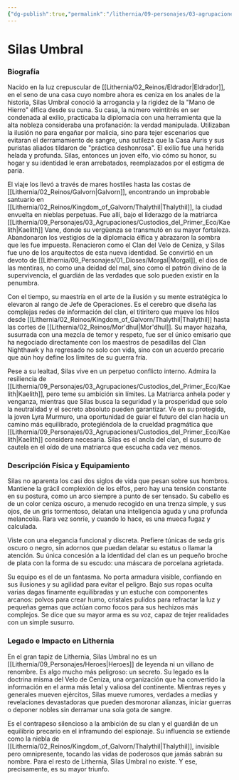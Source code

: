 ```yaml
---
{"dg-publish":true,"permalink":"/lithernia/09-personajes/03-agrupaciones/clan-del-velo-de-ceniza/silas-umbral/","tags":["lithernia","personajes","Clan del Velo de Ceniza","elfos","espionaje"]}
---
```


# Silas Umbral

### Biografía

Nacido en la luz crepuscular de [[Lithernia/02_Reinos/Eldrador\|Eldrador]], en el seno de una casa cuyo nombre ahora es ceniza en los anales de la historia, Silas Umbral conoció la arrogancia y la rigidez de la "Mano de Hierro" élfica desde su cuna. Su casa, la número veintitrés en ser condenada al exilio, practicaba la diplomacia con una herramienta que la alta nobleza consideraba una profanación: la verdad manipulada. Utilizaban la ilusión no para engañar por malicia, sino para tejer escenarios que evitaran el derramamiento de sangre, una sutileza que la Casa Auris y sus puristas aliados tildaron de "práctica deshonrosa". El exilio fue una herida helada y profunda. Silas, entonces un joven elfo, vio cómo su honor, su hogar y su identidad le eran arrebatados, reemplazados por el estigma de paria.

El viaje los llevó a través de mares hostiles hasta las costas de [[Lithernia/02_Reinos/Galvorn\|Galvorn]], encontrando un improbable santuario en [[Lithernia/02_Reinos/Kingdom_of_Galvorn/Thalythil\|Thalythil]], la ciudad envuelta en nieblas perpetuas. Fue allí, bajo el liderazgo de la matriarca [[Lithernia/09_Personajes/03_Agrupaciones/Custodios_del_Primer_Eco/Kaelith\|Kaelith]] Vane, donde su vergüenza se transmutó en su mayor fortaleza. Abandonaron los vestigios de la diplomacia élfica y abrazaron la sombra que les fue impuesta. Renacieron como el Clan del Velo de Ceniza, y Silas fue uno de los arquitectos de esta nueva identidad. Se convirtió en un devoto de [[Lithernia/09_Personajes/01_Dioses/Morgal\|Morgal]], el dios de las mentiras, no como una deidad del mal, sino como el patrón divino de la supervivencia, el guardián de las verdades que solo pueden existir en la penumbra.

Con el tiempo, su maestría en el arte de la ilusión y su mente estratégica lo elevaron al rango de Jefe de Operaciones. Es el cerebro que diseña las complejas redes de información del clan, el titiritero que mueve los hilos desde [[Lithernia/02_Reinos/Kingdom_of_Galvorn/Thalythil\|Thalythil]] hasta las cortes de [[Lithernia/02_Reinos/Mor'dhul\|Mor'dhul]]. Su mayor hazaña, susurrada con una mezcla de temor y respeto, fue ser el único emisario que ha negociado directamente con los maestros de pesadillas del Clan Nighthawk y ha regresado no solo con vida, sino con un acuerdo precario que aún hoy define los límites de su guerra fría.

Pese a su lealtad, Silas vive en un perpetuo conflicto interno. Admira la resiliencia de [[Lithernia/09_Personajes/03_Agrupaciones/Custodios_del_Primer_Eco/Kaelith\|Kaelith]], pero teme su ambición sin límites. La Matriarca anhela poder y venganza, mientras que Silas busca la seguridad y la prosperidad que solo la neutralidad y el secreto absoluto pueden garantizar. Ve en su protegida, la joven Lyra Murmuro, una oportunidad de guiar el futuro del clan hacia un camino más equilibrado, protegiéndola de la crueldad pragmática que [[Lithernia/09_Personajes/03_Agrupaciones/Custodios_del_Primer_Eco/Kaelith\|Kaelith]] considera necesaria. Silas es el ancla del clan, el susurro de cautela en el oído de una matriarca que escucha cada vez menos.

### Descripción Física y Equipamiento

Silas no aparenta los casi dos siglos de vida que pesan sobre sus hombros. Mantiene la grácil complexión de los elfos, pero hay una tensión constante en su postura, como un arco siempre a punto de ser tensado. Su cabello es de un color ceniza oscuro, a menudo recogido en una trenza simple, y sus ojos, de un gris tormentoso, delatan una inteligencia aguda y una profunda melancolía. Rara vez sonríe, y cuando lo hace, es una mueca fugaz y calculada.

Viste con una elegancia funcional y discreta. Prefiere túnicas de seda gris oscuro o negro, sin adornos que puedan delatar su estatus o llamar la atención. Su única concesión a la identidad del clan es un pequeño broche de plata con la forma de su escudo: una máscara de porcelana agrietada.

Su equipo es el de un fantasma. No porta armadura visible, confiando en sus ilusiones y su agilidad para evitar el peligro. Bajo sus ropas oculta varias dagas finamente equilibradas y un estuche con componentes arcanos: polvos para crear humo, cristales pulidos para refractar la luz y pequeñas gemas que actúan como focos para sus hechizos más complejos. Se dice que su mayor arma es su voz, capaz de tejer realidades con un simple susurro.

### Legado e Impacto en Lithernia

En el gran tapiz de Lithernia, Silas Umbral no es un [[Lithernia/09_Personajes/Heroes\|Heroes]] de leyenda ni un villano de renombre. Es algo mucho más peligroso: un secreto. Su legado es la doctrina misma del Velo de Ceniza, una organización que ha convertido la información en el arma más letal y valiosa del continente. Mientras reyes y generales mueven ejércitos, Silas mueve rumores, verdades a medias y revelaciones devastadoras que pueden desmoronar alianzas, iniciar guerras o deponer nobles sin derramar una sola gota de sangre.

Es el contrapeso silencioso a la ambición de su clan y el guardián de un equilibrio precario en el inframundo del espionaje. Su influencia se extiende como la niebla de [[Lithernia/02_Reinos/Kingdom_of_Galvorn/Thalythil\|Thalythil]], invisible pero omnipresente, tocando las vidas de poderosos que jamás sabrán su nombre. Para el resto de Lithernia, Silas Umbral no existe. Y ese, precisamente, es su mayor triunfo.
